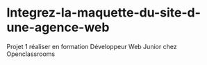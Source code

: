 # Integrez-la-maquette-du-site-d-une-agence-web
Projet 1 réaliser en formation Développeur Web Junior chez  Openclassrooms
